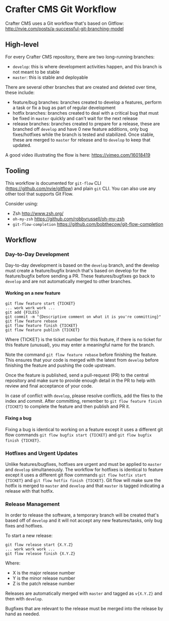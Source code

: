 # Crafter CMS Git Workflow
Crafter CMS uses a Git workflow that's based on Gitflow: http://nvie.com/posts/a-successful-git-branching-model

## High-level
For every Crafter CMS repository, there are two long-running branches:
* `develop`: this is where development activities happen, and this branch is not meant to be stable
* `master`: this is stable and deployable

There are several other branches that are created and deleted over time, these include:
* feature/bug branches: branches created to develop a features, perform a task or fix a bug as part of regular development
* hotfix branches: branches created to deal with a critical bug that must be fixed in `master` quickly and can't wait for the next release
* release branches: branches created to prepare for a release, these are branched off `develop` and have 0 new feature additions, only bug fixes/hotfixes while the branch is tested and stabilized. Once stable, these are merged to `master` for release and to `develop` to keep that updated.

A good video illustrating the flow is here: https://vimeo.com/16018419

## Tooling
This workflow is documented for `git-flow` CLI (https://github.com/nvie/gitflow) and plain `git` CLI. You can also use any other tool that supports Git Flow.

Consider using:
* Zsh http://www.zsh.org/
* `oh-my-zsh` https://github.com/robbyrussell/oh-my-zsh
* `git-flow-completion` https://github.com/bobthecow/git-flow-completion

## Workflow
### Day-to-Day Development
Day-to-day development is based on the `develop` branch, and the develop must create a feature/bugfix branch that's based on develop for the feature/bugfix before sending a PR. These features/bugfixes go back to `develop` and are not automatically merged to other branches.

#### Working on a new feature
```
git flow feature start {TICKET}
... work work work ...
git add {FILES}
git commit -m "{Descriptive comment on what it is you're committing}"
git flow feature rebase
git flow feature finish {TICKET}
git flow feature publish {TICKET}
```

Where {TICKET} is the ticket number for this feature, if there is no ticket for this feature (unusual), you may enter a meaningful name for the branch.

Note the command `git flow feature rebase` before finishing the feature. This ensures that your code is merged with the latest from `develop` before finishing the feature and pushing the code upstream.

Once the feature is published, send a pull-request (PR) to the central repository and make sure to provide enough detail in the PR to help with review and final acceptance of your code.

In case of conflict with `develop`, please resolve conflicts, add the files to the index and commit. After committing, remember to `git flow feature finish {TICKET}` to complete the feature and then publish and PR it.

#### Fixing a bug
Fixing a bug is identical to working on a feature except it uses a different git flow commands `git flow bugfix start {TICKET}` and `git flow bugfix finish {TICKET}`.

### Hotfixes and Urgent Updates
Unlike features/bugfixes, hotfixes are urgent and must be applied to `master` and `develop` simultaneously. The workflow for hotfixes is identical to feature except it uses a different git flow commands `git flow hotfix start {TICKET}` and `git flow hotfix finish {TICKET}`. Git flow will make sure the hotfix is merged to `master` and `develop` and that `master` is tagged indicating a release with that hotfix.

### Release Management
In order to release the software, a temporary branch will be created that's based off of `develop` and it will not accept any new features/tasks, only bug fixes and hotfixes.

To start a new release:
```
git flow release start {X.Y.Z}
... work work work ...
git flow release finish {X.Y.Z}
```

Where:
* X is the major release number
* Y is the minor release number
* Z is the patch release number

Releases are automatically merged with `master` and tagged as `v{X.Y.Z}` and then with `develop`.

Bugfixes that are relevant to the release must be merged into the release by hand as needed.